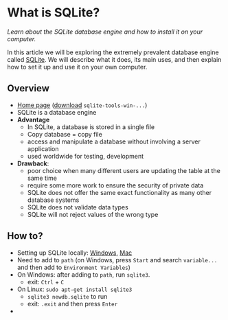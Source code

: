 # What is SQLite?

*Learn about the SQLite database engine and how to install it on your computer.*

In this article we will be exploring the extremely prevalent database engine called [SQLite](https://www.sqlite.org/index.html). We will describe what it does, its main uses, and then explain how to set it up and use it on your own computer.

## Overview

- [Home page](https://www.sqlite.org/index.html) ([download](https://www.sqlite.org/download.html) `sqlite-tools-win-...`)
- SQLite is a database engine
- **Advantage**
  - In SQLite, a database is stored in a single file
  - Copy database = copy file
  - access and manipulate a database without involving a server application
  - used worldwide for testing, development
- **Drawback**:
  - poor choice when many different users are updating the table at the same time
  - require some more work to ensure the security of private data
  - SQLite does not offer the same exact functionality as many other database systems
  - SQLite does not validate data types
  - SQLite will not reject values of the wrong type

## How to?

- Setting up SQLite locally: [Windows](https://youtu.be/dcfh5iQ_-3s), [Mac](https://youtu.be/4MJSZi4qvIE)
- Need to add to `path` (on Windows, press `Start` and search `variable...` and then add to `Environment Variables`)
- On Windows: after adding to `path`, run `sqlite3`.
  - exit: `Ctrl` + `C`
- On Linux: `sudo apt-get install sqlite3`
  - `sqlite3 newdb.sqlite` to run
  - exit: `.exit` and then press `Enter`
- 

